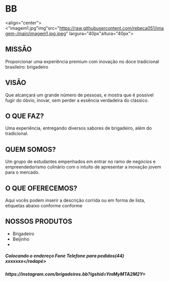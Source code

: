 <div>
<h1>BB</h1>
</div>

<align="center"><"imagem1.jpg"img"src="https://raw.githubusercontent.com/rebeca051/imagem-/main/imagem1.jpg.jpeg"
largura="40px"altura="40px">

<div>
<h2 align="left"><strong>MISS&Atilde;O</strong></h2>
</div>
<div>
<p>Proporcionar uma experi&ecirc;ncia premium com inova&ccedil;&atilde;o no doce tradicional brasileiro: brigadeiro</p>
<h2 align="left"><strong>VIS&Atilde;O</strong></h2>
<p>Que alcan&ccedil;ar&aacute; um grande n&uacute;mero de pessoas, e mostra que &eacute; poss&iacute;vel fugir do &oacute;bvio, inovar, sem perder a ess&ecirc;ncia verdadeira do cl&aacute;ssico.</p>
<h2 align="left"><strong>O QUE FAZ?</strong></h2>
<p>Uma experi&ecirc;ncia, entregando diversos sabores de brigadeiro, al&eacute;m do tradicional.</p>
<h2 align="left"><strong>QUEM SOMOS? </strong></h2>
<p>Um grupo de estudantes empenhados em entrar no ramo de neg&oacute;cios e empreendedorismo culin&aacute;rio com o intuito de apresentar a inova&ccedil;&atilde;o jovem para o mercado.</p>
<h2 align="left"><strong>O QUE OFERECEMOS? </strong></h2>
<p>Aqui voc&ecirc;s podem inserir a descri&ccedil;&atilde;o corrida ou em forma de lista, etiquetas abaixo conforme conforme</p>
</div>
<div>
<div>
<h2 align="esquerda"><strong>NOSSOS PRODUTOS</strong></h2>
<ul>
<li>Brigadeiro</li>
<li>Beijinho</li>
<li>&nbsp;</li>
</ul>
</div>
</div>
<div><footer>
<h5>Colocando o endere&ccedil;o Fone Telefone para pedidos(44) xxxxxxx&lt;/rodap&eacute;&gt;</h5>
<h5>https://instagram.com/brigadeiros.bb?igshid=YmMyMTA2M2Y=</h5>
</footer></div>
